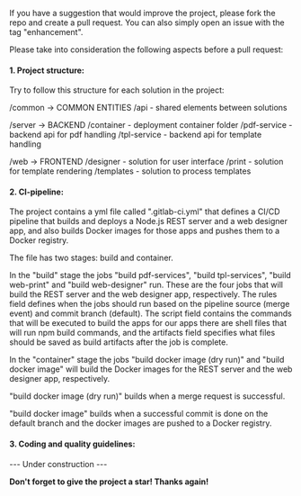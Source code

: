 If you have a suggestion that would improve the project, please fork the repo and create a pull request. 
You can also simply open an issue with the tag "enhancement".

Please take into consideration the following aspects before a pull request:

<h4>1. Project structure: </h4>

Try to follow this structure for each solution in the project:

/common -> COMMON ENTITIES
      /api - shared elements between solutions

/server -> BACKEND
      /container - deployment container folder
      /pdf-service - backend api for pdf handling
      /tpl-service - backend api for template handling

/web -> FRONTEND
      /designer - solution for user interface
      /print - solution for template rendering
      /templates - solution to process templates

<h4>2. CI-pipeline: </h4>

The project contains a yml file called ".gitlab-ci.yml" that defines a CI/CD pipeline that builds and deploys a Node.js REST server and a web designer app, and also builds Docker images for those apps and pushes them to a Docker registry.

The file has two stages: build and container.

In the "build" stage the jobs "build pdf-services", "build tpl-services", "build web-print" and "build web-designer" run. These are the four jobs that will build the REST server and the web designer app, respectively. The rules field defines when the jobs should run based on the pipeline source (merge event) and commit branch (default). The script field contains the commands that will be executed to build the apps for our apps there are shell files that will run npm build commands, and the artifacts field specifies what files should be saved as build artifacts after the job is complete.

In the "container" stage the jobs "build docker image (dry run)" and "build docker image" will build the Docker images for the REST server and the web designer app, respectively.

"build docker image (dry run)" builds when a merge request is successful.  

"build docker image" builds when a successful commit is done on the default branch and the docker images are pushed to a Docker registry.

<h4>3. Coding and quality guidelines: </h4>

--- Under construction ---

<strong>Don't forget to give the project a star! Thanks again! </strong>